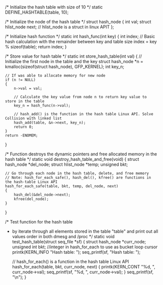 /* Initialize the hash table with size of 10 */
static DEFINE_HASHTABLE(table, 10);

/* Initialize the node of the hash table */
struct hash_node
{
	int val;
	struct hlist_node next; // hlist_node is a struct in linux APIT
};

/* Initialize hash function */
static int hash_func(int key)
{
	int index;
	// Basic hash calculation with the remainder between key and table size
	index = key % sizeof(table);
	return index;
}

/* Store value for hash table */
static int store_hash_table(int val)
{
	// Initialize the first node in the table and the key
	struct hash_node *n = kmalloc(sizeof(struct hash_node), GFP_KERNEL);
	int key_n;
	
	// If was able to allocate memory for new node
	if (n != NULL)
	{
		n->val = val;

		// Calculate the key value from node n to return key value to store in the table
		key_n = hash_func(n->val);

		// hash_add() is the function in the hash table Linux API. Solve Collision with linked list
		hash_add(table, &n->next, key_n);
		return 0;
	}
	return -ENOMEM;
}

/* Function destroys the dynamic pointers and free allocated memory in the hash table */
static void destroy_hash_table_and_free(void)
{
	struct hash_node *del_node;
	struct hlist_node *temp;
	unsigned bkt;

	// Go through each node in the hash table, delete, and free memory
	// Note: hash_for_each_safe(), hash_del(), kfree() are functions in the hash-table Linux API
	hash_for_each_safe(table, bkt, temp, del_node, next)
	{
		hash_del(&del_node->next);
		kfree(del_node);
	}
}

/* Test function for the hash table 
 * by iterate through all elements stored in the table "table" and print out all values order in both dmesg and /proc
 */
static void test_hash_table(struct seq_file *sf)
{
	struct hash_node *curr_node;
	unsigned int bkt; //integer in hash_for_each to use as bucket loop cursor
	printk(KERN_INFO "Hash table: ");
	seq_printf(sf, "Hash table: ");

	// hash_for_each() is a function in the hash table Linux API
	hash_for_each(table, bkt, curr_node, next)
	{
		printk(KERN_CONT "%d, ", curr_node->val);
		seq_printf(sf, "%d, ", curr_node->val);
	}
	seq_printf(sf, "\n");
}
